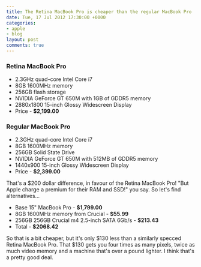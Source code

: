 ```yaml
---
title: The Retina MacBook Pro is cheaper than the regular MacBook Pro
date: Tue, 17 Jul 2012 17:30:00 +0000
categories:
- apple
- blog
layout: post
comments: true
---
```


### Retina MacBook Pro

* 2.3GHz quad-core Intel Core i7
* 8GB 1600MHz memory
* 256GB flash storage
* NVIDIA GeForce GT 650M with 1GB of GDDR5 memory
* 2880x1800 15-inch Glossy Widescreen Display
* Price - **$2,199.00**

### Regular MacBook Pro

* 2.3GHz quad-core Intel Core i7
* 8GB 1600MHz memory
* 256GB Solid State Drive
* NVIDIA GeForce GT 650M with 512MB of GDDR5 memory
* 1440x900 15-inch Glossy Widescreen Display
* Price - **$2,399.00**

That's a $200 dollar difference, in favour of the Retina MacBook Pro! "But Apple charge a premium for their RAM and SSD!" you say. So let's find alternatives...

* Base 15" MacBook Pro - **$1,799.00**
* 8GB 1600MHz memory from Crucial - **$55.99**
* 256GB 256GB Crucial m4 2.5-inch SATA 6Gb/s - **$213.43**
* Total - **$2068.42**

So that is a bit cheaper, but it's only $130 less than a similarly specced Retina MacBook Pro. That $130 gets you four times as many pixels, twice as much video memory and a machine that's over a pound lighter. I think that's a pretty good deal.



